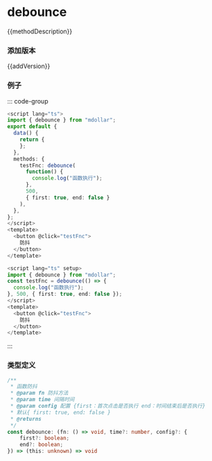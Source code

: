 <script setup lang="ts">
    /** 方法描述 */
const methodDescription="函数防抖"
/** 添加版本 */
const addVersion="1.0.5"
</script>

# debounce

{{methodDescription}}

### 添加版本

{{addVersion}}

### 例子

::: code-group

```typescript [vue2-optionsApi使用]
<script lang="ts">
import { debounce } from "mdollar";
export default {
  data() {
    return {
    };
  },
  methods: {
    testFnc: debounce(
      function() {
        console.log("函数执行");
      },
      500,
      { first: true, end: false }
    ),
  },
};
</script>
<template>
  <button @click="testFnc">
    防抖
  </button>
</template>
```
```typescript [vue3-compositionApi使用]
<script lang="ts" setup>
import { debounce } from "mdollar";
const testFnc = debounce(() => {
  console.log("函数执行");
}, 500, { first: true, end: false });
</script>
<template>
  <button @click="testFnc">
    防抖
  </button>
</template>

```

:::

### 类型定义

```typescript
/**
 * 函数防抖
 * @param fn 防抖方法
 * @param time 间隔时间
 * @param config 配置 {first：首次点击是否执行 end：时间结束后是否执行} 
 * 默认{ first: true, end: false }
 * @returns 
 */
const debounce: (fn: () => void, time?: number, config?: {
    first?: boolean;
    end?: boolean;
}) => (this: unknown) => void
```
